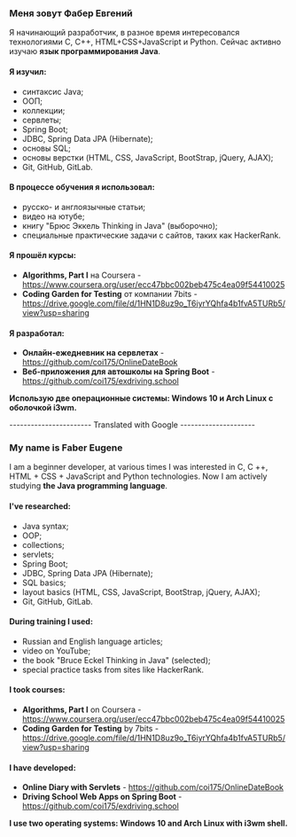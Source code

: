 ### Меня зовут Фабер Евгений
Я начинающий разработчик, в разное время интересовался технологиями C, C++, HTML+CSS+JavaScript и Python. Сейчас активно изучаю **язык программирования Java**.
#### Я изучил:
- синтаксис Java;
- ООП;
- коллекции;
- сервлеты;
- Spring Boot;
- JDBC, Spring Data JPA (Hibernate);
- основы SQL;
- основы верстки (HTML, CSS, JavaScript, BootStrap, jQuery, AJAX);
- Git, GitHub, GitLab.

#### В процессе обучения я использовал:
- русско- и англоязычные статьи;
- видео на ютубе;
- книгу "Брюс Эккель Thinking in Java" (выборочно);
- специальные практические задачи с сайтов, таких как HackerRank.

#### Я прошёл курсы:
- **Algorithms, Part I** на Coursera - https://www.coursera.org/user/ecc47bbc002beb475c4ea09f54410025
- **Coding Garden for Testing** от компании 7bits - https://drive.google.com/file/d/1HN1D8uz9o_T6iyrYQhfa4b1fvA5TURb5/view?usp=sharing

#### Я разработал:
- **Онлайн-ежедневник на сервлетах** - https://github.com/coi175/OnlineDateBook
- **Веб-приложения для автошколы на Spring Boot** - https://github.com/coi175/exdriving.school

**Использую две операционные системы: Windows 10 и Arch Linux с оболочкой i3wm.**


----------------------- Translated with Google ---------------------
### My name is Faber Eugene
I am a beginner developer, at various times I was interested in C, C ++, HTML + CSS + JavaScript and Python technologies. Now I am actively studying **the Java programming language**.
#### I've researched:
- Java syntax;
- OOP;
- collections;
- servlets;
- Spring Boot;
- JDBC, Spring Data JPA (Hibernate);
- SQL basics;
- layout basics (HTML, CSS, JavaScript, BootStrap, jQuery, AJAX);
- Git, GitHub, GitLab.

#### During training I used:
- Russian and English language articles;
- video on YouTube;
- the book "Bruce Eckel Thinking in Java" (selected);
- special practice tasks from sites like HackerRank.

#### I took courses:
- **Algorithms, Part I** on Coursera - https://www.coursera.org/user/ecc47bbc002beb475c4ea09f54410025
- **Coding Garden for Testing** by 7bits - https://drive.google.com/file/d/1HN1D8uz9o_T6iyrYQhfa4b1fvA5TURb5/view?usp=sharing

#### I have developed:
- **Online Diary with Servlets** - https://github.com/coi175/OnlineDateBook
- **Driving School Web Apps on Spring Boot** - https://github.com/coi175/exdriving.school

**I use two operating systems: Windows 10 and Arch Linux with i3wm shell.** 

<!--
**coi175/coi175** is a ✨ _special_ ✨ repository because its `README.md` (this file) appears on your GitHub profile.

Here are some ideas to get you started:

- 🔭 I’m currently working on ...
- 🌱 I’m currently learning ...
- 👯 I’m looking to collaborate on ...
- 🤔 I’m looking for help with ...
- 💬 Ask me about ...
- 📫 How to reach me: ...
- 😄 Pronouns: ...
- ⚡ Fun fact: ...
-->
